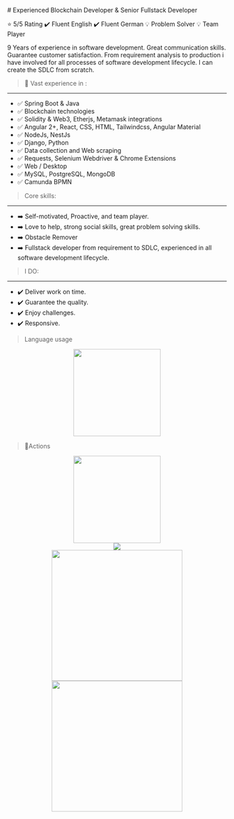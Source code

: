 # Experienced Blockchain Developer & Senior Fullstack Developer  

⭐ 5/5 Rating ✔️ Fluent English ✔️ Fluent German 💡 Problem Solver 💡 Team Player

9 Years of experience in software development. Great communication skills. Guarantee customer satisfaction. From requirement analysis to production i have involved for all processes of software development lifecycle. I can create the SDLC from scratch.

> 🚀 Vast experience in :
---------------------------
- ✅ Spring Boot & Java
- ✅ Blockchain technologies
- ✅ Solidity & Web3, Etherjs, Metamask integrations
- ✅ Angular 2+, React, CSS, HTML, Tailwindcss, Angular Material
- ✅ NodeJs, NestJs
- ✅ Django, Python
- ✅ Data collection and Web scraping
- ✅ Requests, Selenium Webdriver & Chrome Extensions
- ✅ Web / Desktop
- ✅ MySQL, PostgreSQL, MongoDB
- ✅ Camunda BPMN


> Core skills:
---------------------------
- ➡️ Self-motivated, Proactive, and team player.
- ➡️ Love to help, strong social skills, great problem solving skills.
- ➡️ Obstacle Remover
- ➡️ Fullstack developer from requirement to SDLC, experienced in all software development lifecycle.

> I DO:
---------------------------
- ✔️ Deliver work on time.
- ✔️ Guarantee the quality.
- ✔️ Enjoy challenges.
- ✔️ Responsive.

> Language usage

<div align="center">
    <img height="200px" src="https://github-readme-stats-api-holic-x.vercel.app/api/top-langs/?username=karaoglan&theme=gruvbox_light&layout=compact"/>
</div>

> 🔭Actions

<div align="center">
    <img height="200px" src="https://github-readme-streak-stats.herokuapp.com/?user=karaoglan"/>
</div>

<div align="center">
	    <img src="https://user-images.githubusercontent.com/5943814/176996841-0636c5b7-1992-4266-b700-6a8e3f9b58b3.svg" />
</div>

<div align="center">
    <img height="300px" src="https://activity-graph.herokuapp.com/graph?username=karaoglan&theme=github"/>
</div>

<div align="center">
    <img height="300px" src="https://metrics.lecoq.io/karaoglan?template=classic&config.timezone=Asia%2FShanghai"/>
</div>

